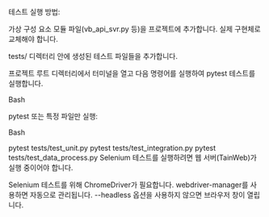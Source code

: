 테스트 실행 방법:

가상 구성 요소 모듈 파일(vb_api_svr.py 등)을 프로젝트에 추가합니다. 실제 구현체로 교체해야 합니다.

tests/ 디렉터리 안에 생성된 테스트 파일들을 추가합니다.

프로젝트 루트 디렉터리에서 터미널을 열고 다음 명령어를 실행하여 pytest 테스트를 실행합니다.

Bash

pytest
또는 특정 파일만 실행:

Bash

pytest tests/test_unit.py
pytest tests/test_integration.py
pytest tests/test_data_process.py
Selenium 테스트를 실행하려면 웹 서버(TainWeb)가 실행 중이어야 합니다.

Selenium 테스트를 위해 ChromeDriver가 필요합니다. webdriver-manager를 사용하면 자동으로 관리됩니다. --headless 옵션을 사용하지 않으면 브라우저 창이 열립니다.

